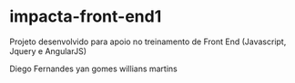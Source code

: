 # impacta-front-end1
Projeto desenvolvido para apoio no treinamento de Front End (Javascript, Jquery e AngularJS)

Diego Fernandes
yan gomes
willians martins